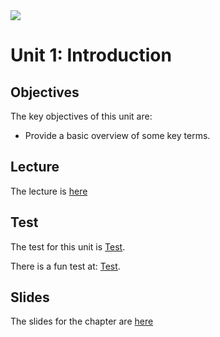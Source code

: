 <img src="https://github.com/billbuchanan/csn09112/blob/master/zadditional/top_csn09112.png"/>

# Unit 1: Introduction

## Objectives
The key objectives of this unit are:</p>
<ul>
  <li>Provide a basic overview of some key terms.</li>
</ul>

## Lecture
<p>The lecture is <a href="https://www.youtube.com/watch?v=iHtJxxLJtdw" target=_blank>here</a></p>
  
## Test
<p>The test for this unit is <a href="https://asecuritysite.com/tests/tests?sortBy=sfc01">Test</a>.</p>
<p>There is a fun test at: <a href="https://asecuritysite.com/tests/fun?sortBy=sfc01">Test</a>.</p>

## Slides
The slides for the chapter are [here](https://github.com/billbuchanan/csn09112/blob/master/week02_ids/lecture/unit01_fun.pdf)




